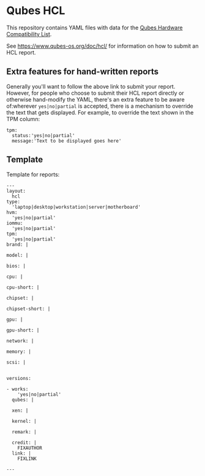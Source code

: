 # Qubes HCL

This repository contains YAML files with data for the [Qubes Hardware Compatibility List](https://www.qubes-os.org/hcl/).

See https://www.qubes-os.org/doc/hcl/ for information on how to submit an HCL report.

## Extra features for hand-written reports

Generally you'll want to follow the above link to submit your report. However, for people who choose to submit their HCL report directly or otherwise hand-modify the YAML, there's an extra feature to be aware of:wherever `yes|no|partial` is accepted, there is a mechanism to override the text that gets displayed. For example, to override the text shown in the TPM column:

```
tpm:
  status:'yes|no|partial'
  message:'Text to be displayed goes here'
```

## Template

Template for reports:

```
---
layout:
  hcl
type:
  'laptop|desktop|workstation|server|motherboard'
hvm:
  'yes|no|partial'
iommu:
  'yes|no|partial'
tpm:
  'yes|no|partial'
brand: |

model: |

bios: |

cpu: |

cpu-short: |

chipset: |

chipset-short: |

gpu: |

gpu-short: |

network: |

memory: |

scsi: |


versions:

- works:
    'yes|no|partial'
  qubes: |

  xen: |

  kernel: |

  remark: |

  credit: |
    FIXAUTHOR
  link: |
    FIXLINK

---
